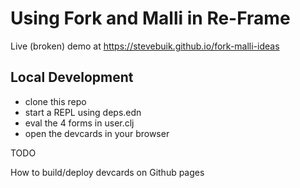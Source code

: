 # Using Fork and Malli in Re-Frame

Live (broken) demo at https://stevebuik.github.io/fork-malli-ideas

## Local Development

- clone this repo
- start a REPL using deps.edn
- eval the 4 forms in user.clj
- open the devcards in your browser

TODO 

How to build/deploy devcards on Github pages